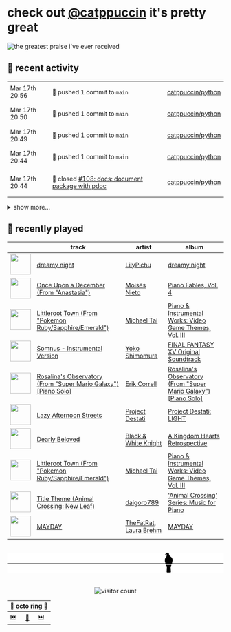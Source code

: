 # check out [@catppuccin](https://github.com/catppuccin) it's pretty great

![the greatest praise i've ever received](https://github.com/user-attachments/assets/ad888e4f-7a22-4eac-85a7-744eacd8eb46)

## 📅 recent activity

<!-- SCRIPT:REPLACE:GITHUB -->
<table>
<tbody>
<tr>
<td><span title='2025-03-17T20:56:37+00:00'>Mar 17th 20:56</span></td>
<td>

🚢 pushed 1 commit to `main`

</td>
<td>

[catppuccin/python](https://github.com/catppuccin/python)

</td>
</tr>
<tr>
<td><span title='2025-03-17T20:50:26+00:00'>Mar 17th 20:50</span></td>
<td>

🚢 pushed 1 commit to `main`

</td>
<td>

[catppuccin/python](https://github.com/catppuccin/python)

</td>
</tr>
<tr>
<td><span title='2025-03-17T20:49:25+00:00'>Mar 17th 20:49</span></td>
<td>

🚢 pushed 1 commit to `main`

</td>
<td>

[catppuccin/python](https://github.com/catppuccin/python)

</td>
</tr>
<tr>
<td><span title='2025-03-17T20:44:53+00:00'>Mar 17th 20:44</span></td>
<td>

🚢 pushed 1 commit to `main`

</td>
<td>

[catppuccin/python](https://github.com/catppuccin/python)

</td>
</tr>
<tr>
<td><span title='2025-03-17T20:44:53+00:00'>Mar 17th 20:44</span></td>
<td>

🎉 closed [#108: docs: document package with pdoc](https://github.com/catppuccin/python/pull/108)

</td>
<td>

[catppuccin/python](https://github.com/catppuccin/python)

</td>
</tr>
</tbody>
</table>

<details>
<summary>show more...</summary>
<table>
<tbody>
<tr>
<td><span title='2025-03-17T20:44:49+00:00'>Mar 17th 20:44</span></td>
<td>

💬 commented on [#108: docs: document package with pdoc](https://github.com/catppuccin/python/pull/108)

</td>
<td>

[catppuccin/python](https://github.com/catppuccin/python)

</td>
</tr>
<tr>
<td><span title='2025-03-17T20:43:11+00:00'>Mar 17th 20:43</span></td>
<td>

🚀 opened [#123: docs(css): document jsdelivr as an option](https://github.com/catppuccin/palette/pull/123)

</td>
<td>

[catppuccin/palette](https://github.com/catppuccin/palette)

</td>
</tr>
<tr>
<td><span title='2025-03-17T20:40:21+00:00'>Mar 17th 20:40</span></td>
<td>

🔍 reviewed [#108: docs: document package with pdoc](https://github.com/catppuccin/python/pull/108)

</td>
<td>

[catppuccin/python](https://github.com/catppuccin/python)

</td>
</tr>
<tr>
<td><span title='2025-03-17T20:40:04+00:00'>Mar 17th 20:40</span></td>
<td>

🚢 pushed 1 commit to `docs/pdoc`

</td>
<td>

[catppuccin/python](https://github.com/catppuccin/python)

</td>
</tr>
<tr>
<td><span title='2025-03-17T20:28:50+00:00'>Mar 17th 20:28</span></td>
<td>

✅ closed [#4: convert templates to whiskers v2](https://github.com/catppuccin/qtcreator/issues/4)

</td>
<td>

[catppuccin/qtcreator](https://github.com/catppuccin/qtcreator)

</td>
</tr>
<tr>
<td><span title='2025-03-17T20:28:38+00:00'>Mar 17th 20:28</span></td>
<td>

💬 commented on [#6: Welcome page completely black](https://github.com/catppuccin/qtcreator/issues/6)

</td>
<td>

[catppuccin/qtcreator](https://github.com/catppuccin/qtcreator)

</td>
</tr>
<tr>
<td><span title='2025-03-17T20:27:51+00:00'>Mar 17th 20:27</span></td>
<td>

🎉 closed [#7: Port templates to whiskers 2.5.1, fix some missing color definitions.](https://github.com/catppuccin/qtcreator/pull/7)

</td>
<td>

[catppuccin/qtcreator](https://github.com/catppuccin/qtcreator)

</td>
</tr>
<tr>
<td><span title='2025-03-17T20:27:52+00:00'>Mar 17th 20:27</span></td>
<td>

🚢 pushed 1 commit to `main`

</td>
<td>

[catppuccin/qtcreator](https://github.com/catppuccin/qtcreator)

</td>
</tr>
<tr>
<td><span title='2025-03-17T20:27:43+00:00'>Mar 17th 20:27</span></td>
<td>

💬 commented on [#7: Port templates to whiskers 2.5.1, fix some missing color definitions.](https://github.com/catppuccin/qtcreator/pull/7)

</td>
<td>

[catppuccin/qtcreator](https://github.com/catppuccin/qtcreator)

</td>
</tr>
<tr>
<td><span title='2025-03-17T12:26:21+00:00'>Mar 17th 12:26</span></td>
<td>

🚢 pushed 1 commit to `main`

</td>
<td>

[backwardspy/dots](https://github.com/backwardspy/dots)

</td>
</tr>
<tr>
<td><span title='2025-03-17T12:04:08+00:00'>Mar 17th 12:04</span></td>
<td>

💬 commented on [#5: Windows XP Classic Theme Support](https://github.com/catppuccin/windows9x/issues/5)

</td>
<td>

[catppuccin/windows9x](https://github.com/catppuccin/windows9x)

</td>
</tr>
<tr>
<td><span title='2025-03-17T12:03:43+00:00'>Mar 17th 12:03</span></td>
<td>

🚢 pushed 1 commit to `main`

</td>
<td>

[catppuccin/windows9x](https://github.com/catppuccin/windows9x)

</td>
</tr>
<tr>
<td><span title='2025-03-16T12:45:22+00:00'>Mar 16th 12:45</span></td>
<td>

✅ closed [#26: Notification](https://github.com/catppuccin/.github/issues/26)

</td>
<td>

[catppuccin/.github](https://github.com/catppuccin/.github)

</td>
</tr>
<tr>
<td><span title='2025-03-15T23:34:58+00:00'>Mar 15th 23:34</span></td>
<td>

💬 commented on [#2718: Windows Terminal](https://github.com/catppuccin/catppuccin/issues/2718)

</td>
<td>

[catppuccin/catppuccin](https://github.com/catppuccin/catppuccin)

</td>
</tr>
<tr>
<td><span title='2025-03-15T23:34:58+00:00'>Mar 15th 23:34</span></td>
<td>

✅ closed [#2718: Windows Terminal](https://github.com/catppuccin/catppuccin/issues/2718)

</td>
<td>

[catppuccin/catppuccin](https://github.com/catppuccin/catppuccin)

</td>
</tr>
<tr>
<td><span title='2025-03-15T14:11:39+00:00'>Mar 15th 14:11</span></td>
<td>

🔍 reviewed [#108: docs: document package with pdoc](https://github.com/catppuccin/python/pull/108)

</td>
<td>

[catppuccin/python](https://github.com/catppuccin/python)

</td>
</tr>
</tbody>
</table>
</details>
<!-- SCRIPT:REPLACE:GITHUB -->

## 🎵 recently played

<!-- SCRIPT:REPLACE:SPOTIFY -->
| | track | artist | album |
| - | - | - | - |
| <img src="https://i.scdn.co/image/ab67616d000048510d367a15b6d10f584ee8e9c4" width="48" height="48"> | [dreamy night](https://open.spotify.com/track/3NyxWuYU0s2GA6oZgDRQep) | [LilyPichu](https://open.spotify.com/artist/6maAVJxVTGW1xA3LokpQm8) | [dreamy night](https://open.spotify.com/track/3NyxWuYU0s2GA6oZgDRQep) |
| <img src="https://i.scdn.co/image/ab67616d00004851c8774ba267c39bdeda313bb4" width="48" height="48"> | [Once Upon a December (From "Anastasia")](https://open.spotify.com/track/1IhHfakRG9XzVumjHnLTrP) | [Moisés Nieto](https://open.spotify.com/artist/6i5jeqNyrzyfDwIiAfNdyF) | [Piano Fables, Vol. 4](https://open.spotify.com/track/1IhHfakRG9XzVumjHnLTrP) |
| <img src="https://i.scdn.co/image/ab67616d000048512ebf422967424f8aeca4de1a" width="48" height="48"> | [Littleroot Town (From "Pokemon Ruby/Sapphire/Emerald")](https://open.spotify.com/track/2CRWG8hTIV0b5kSWMTVMU0) | [Michael Tai](https://open.spotify.com/artist/5NLlq8IzOUuqDYGPxoPkSC) | [Piano & Instrumental Works: Video Game Themes, Vol. III](https://open.spotify.com/track/2CRWG8hTIV0b5kSWMTVMU0) |
| <img src="https://i.scdn.co/image/ab67616d00004851f12e9091af7a7626f1bf37db" width="48" height="48"> | [Somnus - Instrumental Version](https://open.spotify.com/track/7fxzqLLTXObxIoTfI3FA0l) | [Yoko Shimomura](https://open.spotify.com/artist/2uDsUIyCIqk9wKj17I8WAH) | [FINAL FANTASY XV Original Soundtrack](https://open.spotify.com/track/7fxzqLLTXObxIoTfI3FA0l) |
| <img src="https://i.scdn.co/image/ab67616d000048512561472e118b5440ebbdf884" width="48" height="48"> | [Rosalina's Observatory (From "Super Mario Galaxy") [Piano Solo]](https://open.spotify.com/track/4jxWnGsQz7XgvDKvAqPkgn) | [Erik Correll](https://open.spotify.com/artist/4LtoFcZNN81y18eWaXLJBk) | [Rosalina's Observatory (From "Super Mario Galaxy") [Piano Solo]](https://open.spotify.com/track/4jxWnGsQz7XgvDKvAqPkgn) |
| <img src="https://i.scdn.co/image/ab67616d0000485160dd62d574ae759ff4939bf5" width="48" height="48"> | [Lazy Afternoon Streets](https://open.spotify.com/track/2FopnQYeNaSLQzLt7OPKu4) | [Project Destati](https://open.spotify.com/artist/7q3OTml6VefMn69k5EOwnx) | [Project Destati: LIGHT](https://open.spotify.com/track/2FopnQYeNaSLQzLt7OPKu4) |
| <img src="https://i.scdn.co/image/ab67616d00004851c93574d45bbab45d04ab818a" width="48" height="48"> | [Dearly Beloved](https://open.spotify.com/track/6f5Ev8jCPGsRb745plqIvw) | [Black & White Knight](https://open.spotify.com/artist/1ht22gGZTPWjZ4aGGGDCKw) | [A Kingdom Hearts Retrospective](https://open.spotify.com/track/6f5Ev8jCPGsRb745plqIvw) |
| <img src="https://i.scdn.co/image/ab67616d000048512ebf422967424f8aeca4de1a" width="48" height="48"> | [Littleroot Town (From "Pokemon Ruby/Sapphire/Emerald")](https://open.spotify.com/track/2CRWG8hTIV0b5kSWMTVMU0) | [Michael Tai](https://open.spotify.com/artist/5NLlq8IzOUuqDYGPxoPkSC) | [Piano & Instrumental Works: Video Game Themes, Vol. III](https://open.spotify.com/track/2CRWG8hTIV0b5kSWMTVMU0) |
| <img src="https://i.scdn.co/image/ab67616d000048514bfcb1fc8466c83cc025c1a2" width="48" height="48"> | [Title Theme (Animal Crossing: New Leaf)](https://open.spotify.com/track/16bnS1w9ZfmL2f8mOmn1dM) | [daigoro789](https://open.spotify.com/artist/6dOnTTVTbQlFWF6yfD4Vw5) | ['Animal Crossing' Series: Music for Piano](https://open.spotify.com/track/16bnS1w9ZfmL2f8mOmn1dM) |
| <img src="https://i.scdn.co/image/ab67616d00004851baada250536194504307ffd7" width="48" height="48"> | [MAYDAY](https://open.spotify.com/track/5xXB7wVgRmBHoMBmcfEE3C) | [TheFatRat](https://open.spotify.com/artist/3OKg7YbOIatODzkRIbLJR4), [Laura Brehm](https://open.spotify.com/artist/7ddnIV2r4SLjuwyGlgLIWt) | [MAYDAY](https://open.spotify.com/track/5xXB7wVgRmBHoMBmcfEE3C) |

<!-- SCRIPT:REPLACE:SPOTIFY -->

<br>

<div align="center">

<picture>
    <source media="(prefers-color-scheme: light)" srcset="assets/pigeon-light.svg">
    <source media="(prefers-color-scheme: dark)" srcset="assets/pigeon-dark.svg">
    <img alt="pigeon sitting on a wire" src="assets/pigeon-light.svg">
</picture>

<br>
<br>

![visitor count](https://profile-counter.glitch.me/backwardspy/count.svg)

<table>
    <thead>
        <th colspan="3"><a href="https://octo-ring.com">🐙 octo ring 🐙</a></th>
    </thead>
    <tbody>
        <td><a href="https://octo-ring.com/p/backwardspy/prev">⏮️</a></td>
        <td><a href="https://octo-ring.com/p/backwardspy/random">🔀</a></td>
        <td><a href="https://octo-ring.com/p/backwardspy/next">⏭️</a></td>
    </tbody>
</table>

</div>
